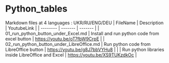 # Python_tables
Markdown files at 4 languages : UKR/RU/ENG/DEU
| FileName | Description | YoutubeLink |
| -------- | ------- | ------- |
| 01_run_python_button_under_Excel.md | Install and run python code from excel button | https://youtu.be/oT7fbW9CrpE | 
| 02_run_python_button_under_LibreOffice.md | Run python code from LibreOffice button | https://youtu.be/g8J7bbVYHu8 | 
|  | Run python libraries inside LibreOffice and Excel | https://youtu.be/XS9TUKzdkOc | 
